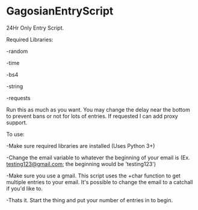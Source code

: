 # GagosianEntryScript
24Hr Only Entry Script.

Required Libraries:

-random
 
-time

-bs4

-string

-requests
  
Run this as much as you want. 
You may change the delay near the bottom to prevent bans or not for lots of entries.
If requested I can add proxy support.

To use:

-Make sure required libraries are installed (Uses Python 3+)

-Change the email variable to whatever the beginning of your email is (Ex. testing123@gmail.com; the beginning would be 'testing123')

-Make sure you use a gmail. This script uses the +char function to get multiple entries to your email. It's possible to change the email    to a catchall if you'd like to.

-Thats it. Start the thing and put your number of entries in to begin.
  
  
  

